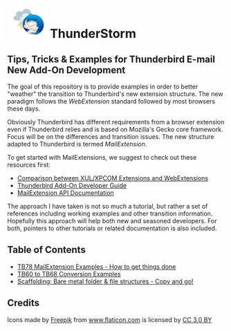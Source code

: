 # ![Thunderstorm icon](rep-resources/images/thunderstorm.png) ThunderStorm

## Tips, Tricks &amp; Examples for Thunderbird E-mail New Add-On Development

The goal of this repository is to provide examples in order to better "weather"
the transition to Thunderbird's new extension structure. The new paradigm follows
the *WebExtension* standard followed by most browsers these days.

Obviously Thunderbird has different requirements from a browser extension even if
Thunderbird relies and is based on Mozilla's Gecko core framework. Focus will be on
the differences and transition issues. The new structure adapted to Thunderbird is
termed *MailExtension*.

To get started with MailExtensions, we suggest to check out these resources first:
* [Comparison between XUL/XPCOM Extensions and WebExtensions](https://extensionworkshop.com/documentation/develop/comparison-with-xul-xpcom-extensions/)
* [Thunderbird Add-On Developer Guide](https://developer.thunderbird.net/add-ons/about-add-ons)
* [MailExtension API Documentation](https://thunderbird-webextensions.readthedocs.io/en/latest/)

The approach I have taken is not so much a tutorial, but rather a set of references
including working examples and other transition information.
Hopefully this approach will help both new and seasoned developers.  For both,
pointers to other tutorials or related documentation is also included.

## Table of Contents

  - [TB78 MailExtension Examples - How to get things done][MailExtensions]
  - [TB60 to TB68 Conversion Examples][TB68Conversion]
  - [Scaffolding: Bare metal folder & file structures - Copy and go!][Scaffolding]





## Credits
<div>Icons made by <a href="https://www.freepik.com/" title="Freepik">Freepik</a> from <a href="https://www.flaticon.com/" 			    title="Flaticon">www.flaticon.com</a> is licensed by <a href="http://creativecommons.org/licenses/by/3.0/" 			    title="Creative Commons BY 3.0" target="_blank">CC 3.0 BY</a></div>

[MailExtensions]:/examples/MailExtensions/README.md
[TB68Conversion]:/examples/TB68Conversions/README.md
[Scaffolding]:/examples/scaffolds/README.md
